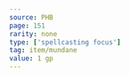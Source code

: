 ```yaml
---
source: PHB
page: 151
rarity: none
type: ['spellcasting focus']
tag: item/mundane
value: 1 gp
---
```


